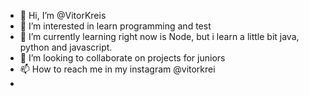 - 👋 Hi, I’m @VitorKreis
- 👀 I’m interested in learn programming and test
- 🌱 I’m currently learning right now is Node, but i learn a little bit java, python and javascript.
- 💞️ I’m looking to collaborate on projects for juniors
- 📫 How to reach me in my instagram @vitorkrei
-

<!---
VitorKreis/VitorKreis is a ✨ special ✨ repository because its `README.md` (this file) appears on your GitHub profile.
You can click the Preview link to take a look at your changes.
--->
